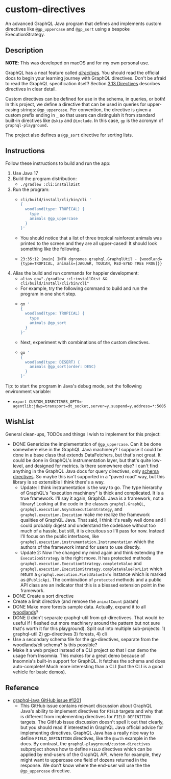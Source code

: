 # custom-directives

An advanced GraphQL Java program that defines and implements custom directives like `@gp_uppercase` and `@gp_sort` using a bespoke ExecutionStrategy.

## Description

**NOTE**: This was developed on macOS and for my own personal use.

GraphQL has a neat feature called [_directives_](https://graphql.org/learn/queries/#directives). You should read the
official docs to begin your learning journey with GraphQL directives. Don't be afraid to read the GraphQL specification
itself! Section [3.13 Directives](https://spec.graphql.org/October2021/#sec-Type-System.Directives) describes directives
in clear detail.

Custom directives can be defined for use in the schema, in queries, or both! In this project, we define a directive that
can be used in queries for upper-casing strings: `@gp_uppercase`. Per convention, the directive is given a custom prefix
ending in `_` so that users can distinguish it from standard built-in directives like `@skip` and `@include`. In this
case, `gp` is the acronym of `graphql-playground.`

The project also defines a `@gp_sort` directive for sorting lists.

## Instructions

Follow these instructions to build and run the app:

1. Use Java 17
2. Build the program distribution:
    * `./gradlew :cli:installDist`
3. Run the program:
    * ```bash
      cli/build/install/cli/bin/cli ' 
      {
        woodland(type: TROPICAL) {
          type
          animals @gp_uppercase
        }
      }'
      ```
    * You should notice that a list of three tropical rainforest animals was printed to the screen and they are all
      upper-cased! It should look something like the following.
    * ```text
      23:35:12 [main] INFO dgroomes.graphql.GraphqlUtil - {woodland={type=TROPICAL, animals=[JAGUAR, TOUCAN, RED-EYED TREE FROG]}}
      ```
4. Alias the build and run commands for happier development:
    * `alias go="./gradlew :cl:installDist && cli/build/install/cli/bin/cli"`
    * For example, try the following command to build and run the program in one short step.
    * ```bash
      go ' 
      {
        woodland(type: TROPICAL) {
          type
          animals @gp_sort
        }
      }'
      ```
    * Next, experiment with combinations of the custom directives.
    * ```bash
      go ' 
      {
        woodland(type: DESERT) {
          animals @gp_sort(order: DESC)
        }
      }'
      ```

Tip: to start the program in Java's debug mode, set the following environment variable:
* `export CUSTOM_DIRECTIVES_OPTS=-agentlib:jdwp=transport=dt_socket,server=y,suspend=y,address=*:5005`

## WishList

General clean-ups, TODOs and things I wish to implement for this project:

* DONE Genericize the implementation of `@gp_uppercase`. Can it be done somewhere else in the GraphQL Java machinery? I
  suppose it could be done in a base class that extends DataFetchers, but that's not great. It could be done in GraphQL's
  instrumentation layer, but that's quite low-level, and designed for metrics. Is there somewhere else? I can't find
  anything in the GraphQL Java docs for query directives, only [schema directives](https://www.graphql-java.com/documentation/sdl-directives).
  So maybe this isn't supported in a "paved road" way, but this library is so extensible I think there's a way.
  * Update: I think instrumentation is the way to go. The type hierarchy of GraphQL's "execution machinery" is thick and
    complicated. It is a true framework. I'll say it again, GraphQL Java is a framework, not a library! Looking at the
    code in the classes `graphql.GraphQL`, `graphql.execution.AsyncExecutionStrategy`, and `graphql.execution.Execution`
    make me realize the framework qualities of GraphQL Java. That said, I think it's really well done and I could
    probably digest and understand the codebase without too much of a hassle, but still, it is circuitous so I'll pass
    for now. Instead I'll focus on the public interfaces, like `graphql.execution.instrumentation.Instrumentation` which
    the authors of the framework intend for users to use directly.
  * Update 2: Now I've changed my mind again and think extending the `ExecutionStrategy` is the right move. It has
    protected methods `graphql.execution.ExecutionStrategy.completeValue` and `graphql.execution.ExecutionStrategy.completeValueForList`
    which return a `graphql.execution.FieldValueInfo` instance which is marked as `@PublicApi`. The combination of `protected`
    methods and a public API class are an indicator that this is a blessed extension point in the framework.
* DONE Create a sort directive
* Create a limit directive (and remove the `animalCount` param)
* DONE Make more forests sample data. Actually, expand it to all [woodlands](https://en.wikipedia.org/wiki/Woodland)?
* DONE (I didn't separate graphql-util from gd-directivees. That would be useful if I fleshed out more machinery around the pattern but not sure that's worth it for this playground). Split out into multiple sub-projects: 1) graphql-util 2) gp-directives 3) forests, 4) cli
* Use a secondary schema file for the gp-directives, separate from the woodlands/cli schema? Is this possible?
* Make it a web project instead of a CLI project so that I can demo the usage from Insomnia. This makes for a great demo
  because of Insomnia's built-in support for GraphQL. It fetches the schema and does auto-complete! Much more interesting
  than a CLI (but the CLI is a good vehicle for basic demos).

## Reference

* [graphql-java GitHub issue #1201](https://github.com/graphql-java/graphql-java/issues/1201)
  * This GitHub issue contains relevant discussion about GraphQL Java's ability to implement directives for `FIELD`
    targets and why that is different from implementing directives for `FIELD_DEFINITION` targets. The GitHub issue
    discussion doesn't spell it out that clearly, but you should read if interested in GraphQL Java official advice for
    implementing directives. GraphQL Java has a really nice way to define `FIELD_DEFINITION` directives, like the `@auth`
    example in the docs. By contrast, the `graphql-playground/custom-directives` subproject shows how to define `FIELD`
    directives which can be applied by end-users of the GraphQL API, where for example, they might want to uppercase
    one field of dozens returned in the response. We don't know where the end-user will use the the `@gp_uppercase`
    directive. 
